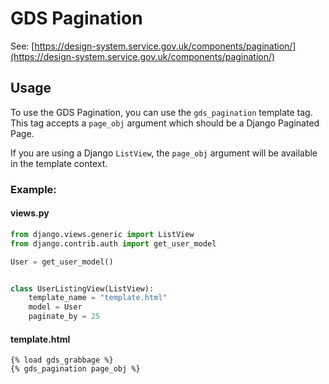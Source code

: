 # GDS Pagination

See: [https://design-system.service.gov.uk/components/pagination/](https://design-system.service.gov.uk/components/pagination/)

## Usage

To use the GDS Pagination, you can use the `gds_pagination` template tag. This tag accepts a `page_obj` argument which should be a Django Paginated Page.

If you are using a Django `ListView`, the `page_obj` argument will be available in the template context.

### Example:

#### views.py
```python
from django.views.generic import ListView
from django.contrib.auth import get_user_model

User = get_user_model()


class UserListingView(ListView):
    template_name = "template.html"
    model = User
    paginate_by = 25
```

#### template.html
```django-html
{% load gds_grabbage %}
{% gds_pagination page_obj %}
```